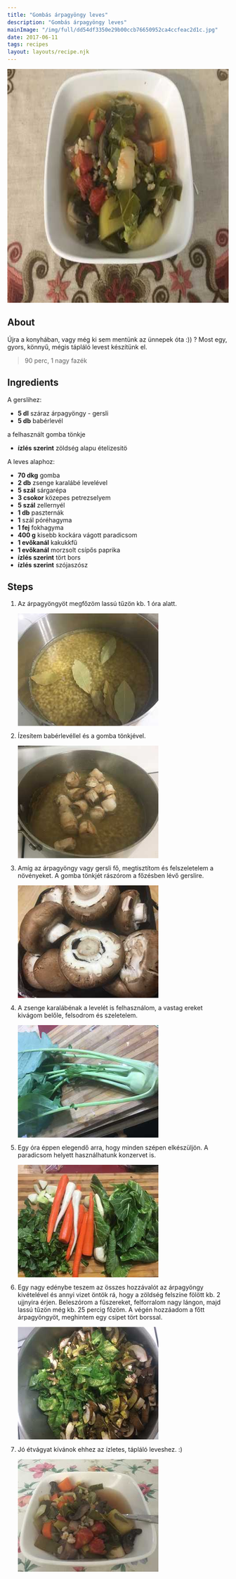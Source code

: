 ```yaml
---
title: "Gombás árpagyöngy leves"
description: "Gombás árpagyöngy leves"
mainImage: "/img/full/dd54df3350e29b00ccb76650952ca4ccfeac2d1c.jpg"
date: 2017-06-11
tags: recipes
layout: layouts/recipe.njk
---
```

                            
<p align="center"><a href="https://cookpad.com/hu/receptek/2781857-gombas-arpagyongy-leves" rel="Recipe source page"><img width="751" height="532" src="/img/full/dd54df3350e29b00ccb76650952ca4ccfeac2d1c.jpg"/></a></p>

## About
<p class="mb-sm">Újra a konyhában, vagy még ki sem mentünk az ünnepek óta :)) ? Most egy, gyors, könnyű, mégis tápláló levest készítünk el.</p>

> 90 perc, 1 nagy fazék 

## Ingredients

A gerslihez:
* **5 dl** száraz árpagyöngy - gersli
* **5 db** babérlevél

a felhasznált gomba tönkje
* **ízlés szerint** zöldség alapu ételizesitö

A leves alaphoz:
* **70 dkg** gomba
* **2 db** zsenge karalábé levelével
* **5 szál** sárgarépa
* **3 csokor** közepes petrezselyem
* **5 szál** zellernyél
* **1 db** paszternák
* **1** szál póréhagyma
* **1 fej** fokhagyma
* **400 g** kisebb kockára vágott paradicsom
* **1 evőkanál** kakukkfű
* **1 evőkanál** morzsolt csípős paprika
* **ízlés szerint** tört bors
* **ízlés szerint** szójaszósz

## Steps

1. Az árpagyöngyöt megfőzöm lassú tűzön kb. 1 óra alatt.
 
    <p><img width="320" height="256" align="left" src="/img/full/924a05cc20e61586546ba350100be91024225488.jpg"/></p><div style="clear: both"/>

2. Ízesítem babérlevéllel és a gomba tönkjével.
 
    <p><img width="320" height="256" align="left" src="/img/full/f21d4a67a1e5b1543d5342c85e05b13951c44dc8.jpg"/></p><div style="clear: both"/>

3. Amíg az árpagyöngy vagy gersli fő, megtisztítom és felszeletelem a növényeket. A gomba tönkjét rászórom a főzésben lévő gerslire.
 
    <p><img width="320" height="256" align="left" src="/img/full/561f12a66312ea3a37df1a6256f60776066c703f.jpg"/></p><div style="clear: both"/>

4. A zsenge karalábénak a levelét is felhasználom, a vastag ereket kivágom belőle, felsodrom és szeletelem.
 
    <p><img width="320" height="256" align="left" src="/img/full/e98563aec056c128521975b44b7947762b9c04d9.jpg"/></p><div style="clear: both"/>

5. Egy óra éppen elegendő arra, hogy minden szépen elkészüljön. A paradicsom helyett használhatunk konzervet is.
 
    <p><img width="320" height="256" align="left" src="/img/full/7210fbf65bfd0d9c9859a275a6a7a3f37f5b27b5.jpg"/></p><div style="clear: both"/>

6. Egy nagy edénybe teszem az összes hozzávalót az árpagyöngy kivételével és annyi vizet öntök rá, hogy a zöldség felszíne fölött kb. 2 ujjnyira érjen. Beleszórom a fűszereket, felforralom nagy lángon, majd lassú tűzön még kb. 25 percig főzöm. A végén hozzáadom a főtt árpagyöngyöt, meghintem egy csipet tört borssal.
 
    <p><img width="320" height="256" align="left" src="/img/full/4602cdf341e8df178f11acc52db3503d6d55141a.jpg"/></p><div style="clear: both"/>

7. Jó étvágyat kívánok ehhez az ízletes, tápláló leveshez. :)
 
    <p><img width="320" height="256" align="left" src="/img/full/b412c55074469eac2783aedb8f56a1f79fe40ca0.jpg"/></p><div style="clear: both"/>

